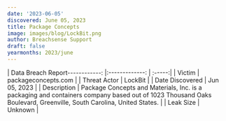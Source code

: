 ```yaml
---
date: '2023-06-05'
discovered: June 05, 2023
title: Package Concepts
image: images/blog/LockBit.png
author: Breachsense Support
draft: false
yearmonths: 2023/june
---
```


| Data Breach Report------------:     |:-------------:    | :-----:|
| Victim      | packageconcepts.com      | 
| Threat Actor      | LockBit      | 
| Date Discovered      | Jun 05, 2023      | 
| Description      | Package Concepts and Materials, Inc. is a packaging and containers company based out of 1023 Thousand Oaks Boulevard, Greenville, South Carolina, United States.      | 
| Leak Size      | Unknown      | 

